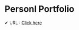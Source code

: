 # Personl Portfolio
✔ URL : <a href="https://dp-google-keeper-app-clone.vercel.app/" target="blank">Click here</a>

